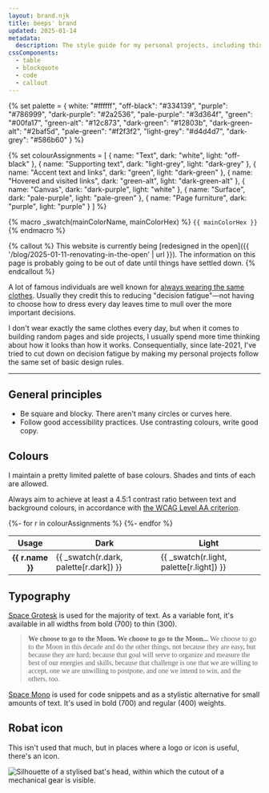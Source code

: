 ```yaml
---
layout: brand.njk
title: beeps' brand
updated: 2025-01-14
metadata:
  description: The style guide for my personal projects, including this website.
cssComponents:
  - table
  - blockquote
  - code
  - callout
---
```


{% set palette = {
  white: "#ffffff",
  "off-black": "#334139",
  "purple": "#786999",
  "dark-purple": "#2a2536",
  "pale-purple": "#3d364f",
  "green": "#00fa17",
  "green-alt": "#12c873",
  "dark-green": "#12803b",
  "dark-green-alt": "#2baf5d",
  "pale-green": "#f2f3f2",
  "light-grey": "#d4d4d7",
  "dark-grey": "#586b60"
} %}

{% set colourAssignments = [
  { name: "Text", dark: "white", light: "off-black" },
  { name: "Supporting text", dark: "light-grey", light: "dark-grey" },
  { name: "Accent text and links", dark: "green", light: "dark-green" },
  { name: "Hovered and visited links", dark: "green-alt", light: "dark-green-alt" },
  { name: "Canvas", dark: "dark-purple", light: "white" },
  { name: "Surface", dark: "pale-purple", light: "pale-green" },
  { name: "Page furniture", dark: "purple", light: "purple" }
] %}

<style>
:root {
  {%- for n, c in palette %}
  --brand-color-{{ n }}: {{ c }};
  {%- endfor %}
}
</style>

{% macro _swatch(mainColorName, mainColorHex) %}
<span class="page-swatch">
<span class="page-swatch__preview" style="background-color: var(--brand-color-{{ mainColorName }});"></span>
<code class="kimCode">{{ mainColorHex }}</code>
</span>
{% endmacro %}

{% callout %}
This website is currently being [redesigned in the open]({{ '/blog/2025-01-11-renovating-in-the-open' | url }}). The information on this page is probably going to be out of date until things have settled down.
{% endcallout %}

A lot of famous individuals are well known for [always wearing the same clothes](https://edition.cnn.com/2015/10/09/world/gallery/decision-fatigue-same-clothes/index.html). Usually they credit this to reducing "decision fatigue"—not having to choose how to dress every day leaves time to mull over the more important decisions.

I don't wear exactly the same clothes every day, but when it comes to building random pages and side projects, I usually spend more time thinking about how it looks than how it works. Consequentially, since late-2021, I've tried to cut down on decision fatigue by making my personal projects follow the same set of basic design rules.

---

## General principles

- Be square and blocky. There aren't many circles or curves here.
- Follow good accessibility practices. Use contrasting colours, write good copy.

## Colours

I maintain a pretty limited palette of base colours. Shades and tints of each are allowed.

Always aim to achieve at least a 4.5:1 contrast ratio between text and background colours, in accordance with [the WCAG Level AA criterion](https://www.w3.org/WAI/WCAG21/Understanding/contrast-minimum.html).

<table class="kimTable">
  <thead class="kimTable_head">
    <tr class="kimTable_row">
      <th class="kimTable_header" scope="col">Usage</th>
      <th class="kimTable_header" scope="col">Dark</th>
      <th class="kimTable_header" scope="col">Light</th>
    </tr>
  </thead>
  <tbody class="kimTable_body">
    {%- for r in colourAssignments %}
    <tr class="kimTable_row">
      <th class="kimTable_header" scope="row">{{ r.name }}</th>
      <td class="kimTable_cell">{{ _swatch(r.dark, palette[r.dark]) }}</td>
      <td class="kimTable_cell">{{ _swatch(r.light, palette[r.light]) }}</td>
    </tr>
    {%- endfor %}
  </tbody>
</table>

## Typography

[Space Grotesk](https://fonts.google.com/specimen/Space+Grotesk) is used for the majority of text. As a variable font, it's available in all widths from bold (700) to thin (300).

> <div style="font-family:'Space Grotesk'"><span style="font-weight:700">We choose to go to the Moon. </span> <span style="font-weight:600">We choose to go to the Moon... </span><span style="font-weight:500">We choose to go to the Moon in this decade and do the other things, not because they are easy, but because they are hard; </span><span style="font-weight:400">because that goal will serve to organize and measure the best of our energies and skills,</span> <span style="font-weight:300">because that challenge is one that we are willing to accept, one we are unwilling to postpone, and one we intend to win, and the others, too.</span></div>

[Space Mono](https://fonts.google.com/specimen/Space+Mono) is used for code snippets and as a stylistic alternative for small amounts of text. It's used in bold (700) and regular (400) weights.

## Robat icon

This isn't used that much, but in places where a logo or icon is useful, there's an icon.

<div class="page-icon">
  <img src="{{ '/assets/images/icons/favicon.svg' | url }}" alt="Silhouette of a stylised bat's head, within which the cutout of a mechanical gear is visible.">
</div>
